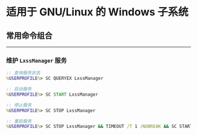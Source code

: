 # 适用于 GNU/Linux 的 Windows 子系统

## 常用命令组合
---

### 维护 `LxssManager` 服务

```cmd
:: 查询服务状态
%USERPROFILE%> SC QUERYEX LxssManager

:: 启动服务
%USERPROFILE%> SC START LxssManager

:: 停止服务
%USERPROFILE%> SC STOP LxssManager

:: 重启服务
%USERPROFILE%> SC STOP LxssManager && TIMEOUT /T 1 /NOBREAK && SC START LxssManager
```

